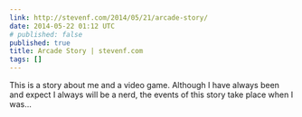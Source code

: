 ```yaml
---
link: http://stevenf.com/2014/05/21/arcade-story/
date: 2014-05-22 01:12 UTC
# published: false
published: true
title: Arcade Story | stevenf.com
tags: []
---
```


This is a story about me and a video game. Although I have always been and expect I always will be a nerd, the events of this story take place when I was…
